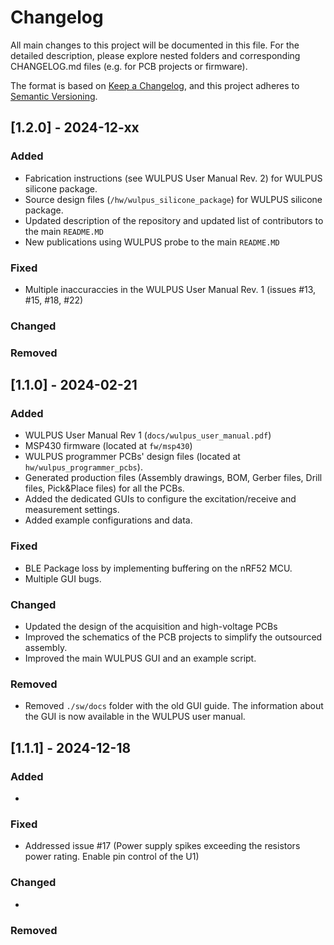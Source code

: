 # Changelog

All main changes to this project will be documented in this file.
For the detailed description, please explore nested folders and corresponding CHANGELOG.md files (e.g. for PCB projects or firmware). 

The format is based on [Keep a Changelog](https://keepachangelog.com/en/1.0.0/),
and this project adheres to [Semantic Versioning](https://semver.org/spec/v2.0.0.html).

## [1.2.0] - 2024-12-xx

### Added

- Fabrication instructions (see WULPUS User Manual Rev. 2) for WULPUS silicone package.
- Source design files (`/hw/wulpus_silicone_package`) for WULPUS silicone package.
- Updated description of the repository and updated list of contributors to the main `README.MD`
- New publications using WULPUS probe to the main `README.MD`

### Fixed

- Multiple inaccuraccies in the WULPUS User Manual Rev. 1 (issues #13, #15, #18, #22)

### Changed

### Removed

## [1.1.0] - 2024-02-21

### Added

- WULPUS User Manual Rev 1 (`docs/wulpus_user_manual.pdf`)
- MSP430 firmware (located at `fw/msp430`)
- WULPUS programmer PCBs' design files (located at `hw/wulpus_programmer_pcbs`).
- Generated production files (Assembly drawings, BOM, Gerber files, Drill files, Pick&Place files) for all the PCBs.
- Added the dedicated GUIs to configure the excitation/receive and measurement settings.
- Added example configurations and data.

### Fixed

- BLE Package loss by implementing buffering on the nRF52 MCU.
- Multiple GUI bugs.

### Changed

- Updated the design of the acquisition and high-voltage PCBs
- Improved the schematics of the PCB projects to simplify the outsourced assembly.
- Improved the main WULPUS GUI and an example script.

### Removed

- Removed `./sw/docs` folder with the old GUI guide. The information about the GUI is now available in the WULPUS user manual.

## [1.1.1] - 2024-12-18

### Added

- 

### Fixed

- Addressed issue #17 (Power supply spikes exceeding the resistors power rating. Enable pin control of the U1)

### Changed

- 

### Removed